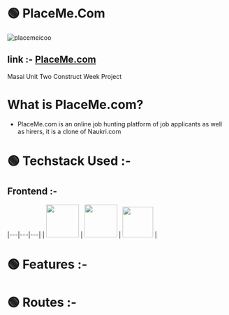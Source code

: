 # 🟢 PlaceMe.Com
![placemeicoo](https://user-images.githubusercontent.com/112753481/233196571-9311f578-8642-4026-8eb1-e840b138af97.png)

## link :- <a href="https://placeme750.netlify.app/">PlaceMe.com</a>
Masai Unit Two Construct Week Project

# What is PlaceMe.com?
- PlaceMe.com is an online job hunting platform of job applicants as well as hirers, it is a clone of Naukri.com



# 🟢 Techstack Used :-
## Frontend :- 
|---|---|---|
| <img width="75px" src="https://user-images.githubusercontent.com/25181517/192158954-f88b5814-d510-4564-b285-dff7d6400dad.png"> | <img width="75px" src="https://user-images.githubusercontent.com/25181517/183898674-75a4a1b1-f960-4ea9-abcb-637170a00a75.png"> | <img width="70px" src="https://user-images.githubusercontent.com/25181517/117447155-6a868a00-af3d-11eb-9cfe-245df15c9f3f.png"> |
# 🟢 Features :-
# 🟢 Routes :-

